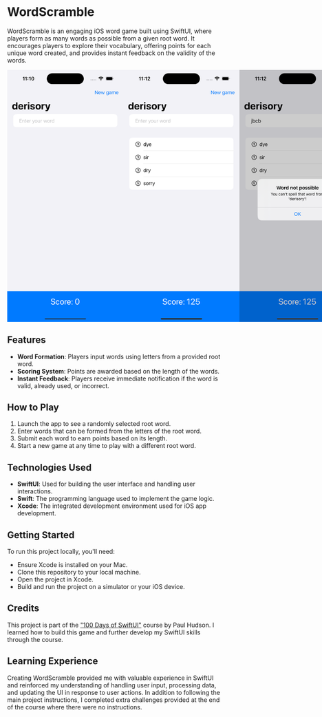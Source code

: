 # WordScramble

WordScramble is an engaging iOS word game built using SwiftUI, where players form as many words as possible from a given root word. It encourages players to explore their vocabulary, offering points for each unique word created, and provides instant feedback on the validity of the words.

<div style="display: flex; justify-content: space-between;">
    <img src="screenshots/initial_screen.png" alt="WordScramble initial screen" width="270"/>
    <img src="screenshots/example_words.png" alt="Demonstration of different words" width="270"/>
    <img src="screenshots/word_not_possible.png" alt="Example of inputting wrong word" width="270"/>
</div>

## Features

- **Word Formation**: Players input words using letters from a provided root word.
- **Scoring System**: Points are awarded based on the length of the words.
- **Instant Feedback**: Players receive immediate notification if the word is valid, already used, or incorrect.

## How to Play

1. Launch the app to see a randomly selected root word.
2. Enter words that can be formed from the letters of the root word.
3. Submit each word to earn points based on its length.
4. Start a new game at any time to play with a different root word.

## Technologies Used

- **SwiftUI**: Used for building the user interface and handling user interactions.
- **Swift**: The programming language used to implement the game logic.
- **Xcode**: The integrated development environment used for iOS app development.

## Getting Started

To run this project locally, you'll need:

- Ensure Xcode is installed on your Mac.
- Clone this repository to your local machine.
- Open the project in Xcode.
- Build and run the project on a simulator or your iOS device.

## Credits

This project is part of the ["100 Days of SwiftUI"](https://www.hackingwithswift.com/100/swiftui) course by Paul Hudson. I learned how to build this game and further develop my SwiftUI skills through the course.

## Learning Experience

Creating WordScramble provided me with valuable experience in SwiftUI and reinforced my understanding of handling user input, processing data, and updating the UI in response to user actions. In addition to following the main project instructions, I completed extra challenges provided at the end of the course where there were no instructions.
